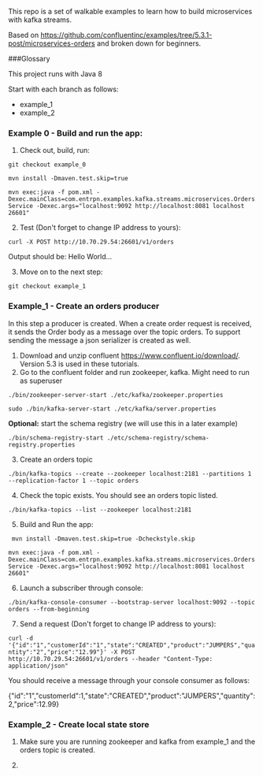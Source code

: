 This repo is a set of walkable examples to learn how to build microservices with kafka streams.

Based on https://github.com/confluentinc/examples/tree/5.3.1-post/microservices-orders and broken down for beginners.

###Glossary

This project runs with Java 8

Start with each branch as follows:

-   example_1
-   example_2

### Example 0 - Build and run the app:

1. Check out, build, run:

```git checkout example_0```

```mvn install -Dmaven.test.skip=true```

```mvn exec:java -f pom.xml -Dexec.mainClass=com.entrpn.examples.kafka.streams.microservices.OrdersService -Dexec.args="localhost:9092 http://localhost:8081 localhost 26601"```

2. Test (Don't forget to change IP address to yours):

```curl -X POST http://10.70.29.54:26601/v1/orders```

Output should be: Hello World...

3. Move on to the next step:

```git checkout example_1```

### Example_1 - Create an orders producer

In this step a producer is created. When a create order request is received, it sends the Order body as a message over the topic orders.
To support sending the message a json serializer is created as well.

1. Download and unzip confluent https://www.confluent.io/download/. Version 5.3 is used in these tutorials.
2. Go to the confluent folder and run zookeeper, kafka. Might need to run as superuser

```./bin/zookeeper-server-start ./etc/kafka/zookeeper.properties```

```sudo ./bin/kafka-server-start ./etc/kafka/server.properties```

__Optional:__ start the schema registry (we will use this in a later example)

```./bin/schema-registry-start ./etc/schema-registry/schema-registry.properties```

3. Create an orders topic

```./bin/kafka-topics --create --zookeeper localhost:2181 --partitions 1 --replication-factor 1 --topic orders```

4. Check the topic exists. You should see an orders topic listed.

```./bin/kafka-topics --list --zookeeper localhost:2181```

5. Build and Run the app:

```` mvn install -Dmaven.test.skip=true -Dcheckstyle.skip````

```mvn exec:java -f pom.xml -Dexec.mainClass=com.entrpn.examples.kafka.streams.microservices.OrdersService -Dexec.args="localhost:9092 http://localhost:8081 localhost 26601"```

6. Launch a subscriber through console:

```./bin/kafka-console-consumer --bootstrap-server localhost:9092 --topic orders --from-beginning```

7. Send a request (Don't forget to change IP address to yours):

```curl -d '{"id":"1","customerId":"1","state":"CREATED","product":"JUMPERS","quantity":"2","price":"12.99"}' -X POST http://10.70.29.54:26601/v1/orders --header "Content-Type: application/json"```

You should receive a message through your console consumer as follows:

{"id":"1","customerId":1,"state":"CREATED","product":"JUMPERS","quantity":2,"price":12.99} 

### Example_2 - Create local state store 

1. Make sure you are running zookeeper and kafka from example_1 and the orders topic is created.

2. 
